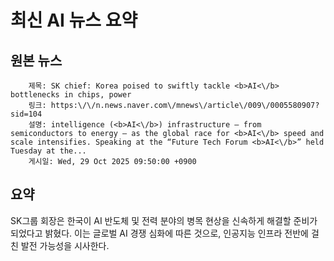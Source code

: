 # 최신 AI 뉴스 요약

## 원본 뉴스
		제목: SK chief: Korea poised to swiftly tackle <b>AI<\/b> bottlenecks in chips, power
		링크: https:\/\/n.news.naver.com\/mnews\/article\/009\/0005580907?sid=104
		설명: intelligence (<b>AI<\/b>) infrastructure — from semiconductors to energy — as the global race for <b>AI<\/b> speed and scale intensifies. Speaking at the “Future Tech Forum <b>AI<\/b>” held Tuesday at the... 
		게시일: Wed, 29 Oct 2025 09:50:00 +0900


## 요약
SK그룹 회장은 한국이 AI 반도체 및 전력 분야의 병목 현상을 신속하게 해결할 준비가 되었다고 밝혔다. 이는 글로벌 AI 경쟁 심화에 따른 것으로, 인공지능 인프라 전반에 걸친 발전 가능성을 시사한다.
